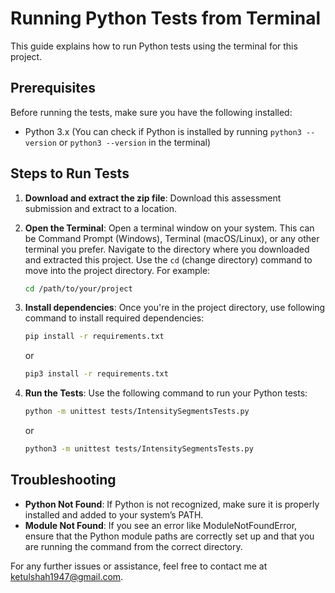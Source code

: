 # Running Python Tests from Terminal

This guide explains how to run Python tests using the terminal for this project.

## Prerequisites

Before running the tests, make sure you have the following installed:

- Python 3.x (You can check if Python is installed by running `python3 --version` or `python3 --version` in the terminal)

## Steps to Run Tests

1. **Download and extract the zip file**:
   Download this assessment submission and extract to a location. 
2. **Open the Terminal**:
   Open a terminal window on your system. This can be Command Prompt (Windows), Terminal (macOS/Linux), or any other terminal you prefer. 
   Navigate to the directory where you downloaded and extracted this project.
   Use the `cd` (change directory) command to move into the project directory.
   For example:
   ```bash
   cd /path/to/your/project

3. **Install dependencies**:
   Once you're in the project directory, use following command to install required dependencies:
   ```bash
   pip install -r requirements.txt
   ```
   or 
   ```bash
   pip3 install -r requirements.txt
   ```

4. **Run the Tests**:
   Use the following command to run your Python tests:
   ```bash
   python -m unittest tests/IntensitySegmentsTests.py
   ```
   or 
   ```bash
   python3 -m unittest tests/IntensitySegmentsTests.py
   ```

## Troubleshooting
* **Python Not Found**:
   If Python is not recognized, make sure it is properly installed and added to your system’s PATH.
* **Module Not Found**: 
   If you see an error like ModuleNotFoundError, ensure that the Python module paths are correctly set up and that you are running the command from the correct directory.

For any further issues or assistance, feel free to contact me at ketulshah1947@gmail.com.
